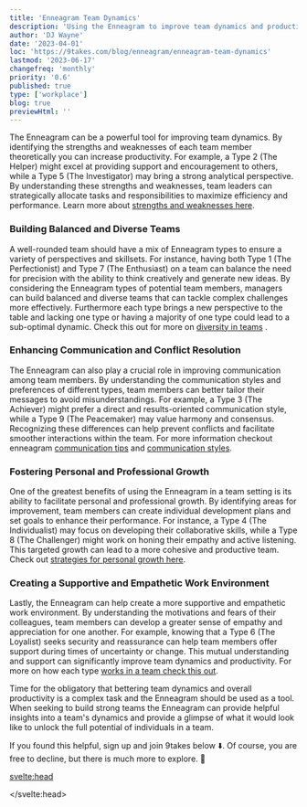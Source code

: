 ```yaml
---
title: 'Enneagram Team Dynamics'
description: 'Using the Enneagram to improve team dynamics and productivity'
author: 'DJ Wayne'
date: '2023-04-01'
loc: 'https://9takes.com/blog/enneagram/enneagram-team-dynamics'
lastmod: '2023-06-17'
changefreq: 'monthly'
priority: '0.6'
published: true
type: ['workplace']
blog: true
previewHtml: ''
---
```


<p class="firstLetter">The Enneagram can be a powerful tool for improving team dynamics. By identifying the strengths and weaknesses of each team member theoretically you can increase productivity. For example, a Type 2 (The Helper) might excel at providing support and encouragement to others, while a Type 5 (The Investigator) may bring a strong analytical perspective. By understanding these strengths and weaknesses, team leaders can strategically allocate tasks and responsibilities to maximize efficiency and performance. Learn more about <a href="enneagram-strengths-and-weaknesses" >strengths and weaknesses here</a>.</p>

### Building Balanced and Diverse Teams

A well-rounded team should have a mix of Enneagram types to ensure a variety of perspectives and skillsets. For instance, having both Type 1 (The Perfectionist) and Type 7 (The Enthusiast) on a team can balance the need for precision with the ability to think creatively and generate new ideas. By considering the Enneagram types of potential team members, managers can build balanced and diverse teams that can tackle complex challenges more effectively. Furthermore each type brings a new perspective to the table and lacking one type or having a majority of one type could lead to a sub-optimal dynamic. Check this out for more on <a href="enneagram-team-diversity" >diversity in teams</a> .

### Enhancing Communication and Conflict Resolution

The Enneagram can also play a crucial role in improving communication among team members. By understanding the communication styles and preferences of different types, team members can better tailor their messages to avoid misunderstandings. For example, a Type 3 (The Achiever) might prefer a direct and results-oriented communication style, while a Type 9 (The Peacemaker) may value harmony and consensus. Recognizing these differences can help prevent conflicts and facilitate smoother interactions within the team. For more information checkout enneagram <a href="enneagram-communication-tips" >communication tips</a> and <a href="enneagram-communication-styles" >communication styles</a>.

### Fostering Personal and Professional Growth

One of the greatest benefits of using the Enneagram in a team setting is its ability to facilitate personal and professional growth. By identifying areas for improvement, team members can create individual development plans and set goals to enhance their performance. For instance, a Type 4 (The Individualist) may focus on developing their collaborative skills, while a Type 8 (The Challenger) might work on honing their empathy and active listening. This targeted growth can lead to a more cohesive and productive team. Check out <a href="enneagram-personal-growth" >strategies for personal growth here</a>.

### Creating a Supportive and Empathetic Work Environment

Lastly, the Enneagram can help create a more supportive and empathetic work environment. By understanding the motivations and fears of their colleagues, team members can develop a greater sense of empathy and appreciation for one another. For example, knowing that a Type 6 (The Loyalist) seeks security and reassurance can help team members offer support during times of uncertainty or change. This mutual understanding and support can significantly improve team dynamics and productivity. For more on how each type <a href="enneagram-types-working-in-teams" >works in a team check this out</a>.

Time for the obligatory that bettering team dynamics and overall productivity is a complex task and the Enneagram should be used as a tool. When seeking to build strong teams the Enneagram can provide helpful insights into a team's dynamics and provide a glimpse of what it would look like to unlock the full potential of individuals in a team.

If you found this helpful, sign up and join 9takes below ⬇️. Of course, you are free to decline, but there is much more to explore. 🚀

<svelte:head>

 <script type="application/ld+json">
    {
  "@context": "http://schema.org",
  "@graph": [
    {
      "@type": "Article",
      "articleBody": "The Enneagram can be a powerful tool for improving team dynamics. By identifying the strengths and weaknesses of each team member theoretically you can increase productivity. A well-rounded team should have a mix of Enneagram types to ensure a variety of perspectives and skillsets. The Enneagram can also play a crucial role in improving communication among team members. One of the greatest benefits of using the Enneagram in a team setting is its ability to facilitate personal and professional growth. Lastly, the Enneagram can help create a more supportive and empathetic work environment.",
      "creator" : ["DJ Wayne"],
      "author": {
        "@type": "Person",
        "name": "DJ Wayne",
        "sameAs": ["https://www.instagram.com/djwayne3/", "https://www.youtube.com/@djwayne3", "https://www.linkedin.com/in/davidtwayne/", "https://twitter.com/djwayne3"
        ]
      },
      "dateModified": {
        "@type": "Date",
        "@value": "2023-04-01"
      },
      "datePublished": {
        "@type": "Date",
        "@value": "2023-04-01"
      },
      "description": "Using the Enneagram to improve team dynamics and productivity",
      "headline": "Enneagram Team Dynamics",
      "mainEntityOfPage": {
        "@id": "https://9takes.com/blog/enneagram/enneagram-team-dynamics",
        "@type": "WebPage"
      },
      "mentions": {
        "@type": "Thing",
        "name": "Enneagram"
      },
      "publisher": {
        "@type": "Organization",
        "sameAs": ["https://www.instagram.com/9takesdotcom/", "https://twitter.com/9takesdotcom"],
        "logo": {
          "@type": "ImageObject",
          "url": "https://9takes.com/brand/darkRubix.png"
        },
        "name": "9takes"
      }
    },
    {
      "@type": "FAQPage",
      "mainEntity": [
        {
          "@type": "Question",
          "acceptedAnswer": {
            "@type": "Answer",
            "text": "The Enneagram can be a powerful tool for improving team dynamics. By identifying the strengths and weaknesses of each team member theoretically you can increase productivity. A well-rounded team should have a mix of Enneagram types to ensure a variety of perspectives and skillsets."
          },
          "name": "How can the Enneagram improve team dynamics?"
        },
        {
          "@type": "Question",
          "acceptedAnswer": {
            "@type": "Answer",
            "text": "The Enneagram can play a crucial role in improving communication among team members. By understanding the communication styles and preferences of different types, team members can better tailor their messages to avoid misunderstandings."
          },
          "name": "How can the Enneagram improve team communication?"
        },
        {
          "@type": "Question",
          "acceptedAnswer": {
            "@type": "Answer",
            "text": "One of the greatest benefits of using the Enneagram in a team setting is its ability to facilitate personal and professional growth. By identifying areas for improvement, team members can create individual development plans and set goals to enhance their performance."
          },
          "name": "How can the Enneagram facilitate personal and professional growth in a team setting?"
        },
        {
          "@type": "Question",
          "acceptedAnswer": {
            "@type": "Answer",
            "text": "The Enneagram can help create a more supportive and empathetic work environment. By understanding the motivations and fears of their colleagues, team members can develop a greater sense of empathy and appreciation for one another."
          },
          "name": "How can the Enneagram create a supportive and empathetic work environment?"
        },
        {
          "@type": "Question",
          "acceptedAnswer": {
            "@type": "Answer",
            "text": "A well-rounded team should have a mix of Enneagram types to ensure a variety of perspectives and skillsets. By considering the Enneagram types of potential team members, managers can build balanced and diverse teams that can tackle complex challenges more effectively."
          },
          "name": "How can the Enneagram contribute to building balanced and diverse teams?"
        }
      ]
    }
  ]
}
</script>

</svelte:head>
